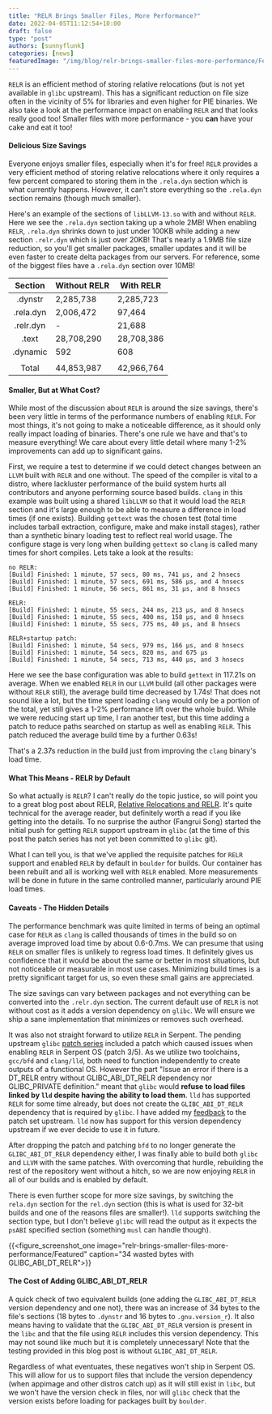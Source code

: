 ```yaml
---
title: "RELR Brings Smaller Files, More Performance?"
date: 2022-04-05T11:12:54+10:00
draft: false
type: "post"
authors: [sunnyflunk]
categories: [news]
featuredImage: "/img/blog/relr-brings-smaller-files-more-performance/Featured.png"
---
```


`RELR` is an efficient method of storing relative relocations (but is not yet available in `glibc` upstream). This has a
significant reduction on file size often in the vicinity of 5% for libraries and even higher for PIE binaries. We also
take a look at the performance impact on enabling `RELR` and that looks really good too! Smaller files with more
performance - you **can** have your cake and eat it too!

<!--more-->

#### Delicious Size Savings

Everyone enjoys smaller files, especially when it's for free! `RELR` provides a very efficient method of storing
relative relocations where it only requires a few percent compared to storing them in the `.rela.dyn` section which is
what currently happens. However, it can't store everything so the `.rela.dyn` section remains (though much smaller).

Here's an example of the sections of `libLLVM-13.so` with and without `RELR`. Here we see the `.rela.dyn` section taking
up a whole 2MB! When enabling `RELR`, `.rela.dyn` shrinks down to just under 100KB while adding a new section
`.relr.dyn` which is just over 20KB! That's nearly a 1.9MB file size reduction, so you'll get smaller packages, smaller
updates and it will be even faster to create delta packages from our servers. For reference, some of the biggest files
have a `.rela.dyn` section over 10MB!

| Section   | Without RELR | With RELR  |
|:---------:|--------------|------------|
| .dynstr   |  2,285,738   |  2,285,723 |
| .rela.dyn |  2,006,472   |    97,464  |
| .relr.dyn |      -       |    21,688  |
| .text     | 28,708,290   | 28,708,386 |
| .dynamic  |      592     |      608   |
|           |              |            |
| Total     | 44,853,987   | 42,966,764 |

#### Smaller, But at What Cost?

While most of the discussion about `RELR` is around the size savings, there's been very little in terms of the
performance numbers of enabling `RELR`. For most things, it's not going to make a noticeable difference, as it should
only really impact loading of binaries. There's one rule we have and that's to measure everything! We care about every
little detail where many 1-2% improvements can add up to significant gains.

First, we require a test to determine if we could detect changes between an `LLVM` built with `RELR` and one without.
The speed of the compiler is vital to a distro, where lackluster performance of the build system hurts all contributors
and anyone performing source based builds. `clang` in this example was built using a shared `libLLVM` so that it would
load the `RELR` section and it's large enough to be able to measure a difference in load times (if one exists). Building
`gettext` was the chosen test (total time includes tarball extraction, configure, make and make install stages), rather
than a synthetic binary loading test to reflect real world usage. The configure stage is very long when building
`gettext` so `clang` is called many times for short compiles. Lets take a look at the results:

```
no RELR:
[Build] Finished: 1 minute, 57 secs, 80 ms, 741 μs, and 2 hnsecs
[Build] Finished: 1 minute, 57 secs, 691 ms, 586 μs, and 4 hnsecs
[Build] Finished: 1 minute, 56 secs, 861 ms, 31 μs, and 8 hnsecs

RELR:
[Build] Finished: 1 minute, 55 secs, 244 ms, 213 μs, and 8 hnsecs
[Build] Finished: 1 minute, 55 secs, 400 ms, 158 μs, and 8 hnsecs
[Build] Finished: 1 minute, 55 secs, 775 ms, 40 μs, and 8 hnsecs

RELR+startup patch:
[Build] Finished: 1 minute, 54 secs, 979 ms, 166 μs, and 8 hnsecs
[Build] Finished: 1 minute, 54 secs, 820 ms, and 675 μs
[Build] Finished: 1 minute, 54 secs, 713 ms, 440 μs, and 3 hnsecs
```

Here we see the base configuration was able to build `gettext` in 117.21s on average. When we enabled `RELR` in our
`LLVM` build (all other packages were without `RELR` still), the average build time decreased by 1.74s! That does not
sound like a lot, but the time spent loading `clang` would only be a portion of the total, yet still gives a 1-2%
performance lift over the whole build. While we were reducing start up time, I ran another test, but this time adding a
patch to reduce paths searched on startup as well as enabling `RELR`. This patch reduced the average build time by a
further 0.63s!

That's a 2.37s reduction in the build just from improving the `clang` binary's load time.

#### What This Means - RELR by Default

So what actually is `RELR`? I can't really do the topic justice, so will point you to a great blog post about RELR,
[Relative Relocations and RELR](https://maskray.me/blog/2021-10-31-relative-relocations-and-relr). It's quite technical
for the average reader, but definitely worth a read if you like getting into the details. To no surprise the author
(Fangrui Song) started the initial push for getting `RELR` support upstream in `glibc` (at the time of this post the
patch series has not yet been committed to `glibc` git).

What I can tell you, is that we've applied the requisite patches for `RELR` support and enabled `RELR` by default in
`boulder` for builds. Our container has been rebuilt and all is working well with `RELR` enabled. More measurements will
be done in future in the same controlled manner, particularly around PIE load times.

#### Caveats - The Hidden Details

The performance benchmark was quite limited in terms of being an optimal case for `RELR` as `clang` is called thousands
of times in the build so on average improved load time by about 0.6-0.7ms. We can presume that using `RELR` on smaller
files is unlikely to regress load times. It definitely gives us confidence that it would be about the same or better in
most situations, but not noticeable or measurable in most use cases. Minimizing build times is a pretty significant
target for us, so even these small gains are appreciated.

The size savings can vary between packages and not everything can be converted into the `.relr.dyn` section. The current
default use of `RELR` is not without cost as it adds a version dependency on `glibc`. We will ensure we ship a sane
implementation that minimizes or removes such overhead.

It was also not straight forward to utilize `RELR` in Serpent. The pending upstream `glibc`
[patch series](https://sourceware.org/pipermail/libc-alpha/2022-February/136290.html) included a patch which caused
issues when enabling `RELR` in Serpent OS (patch 3/5). As we utilize two toolchains, `gcc/bfd` and `clang/lld`, both
need to function independently to create outputs of a functional OS. However the part "Issue an error if there is a
DT_RELR entry without GLIBC_ABI_DT_RELR dependency nor GLIBC_PRIVATE definition." meant that `glibc` would **refuse to
load files linked by `lld` despite having the ability to load them**. `lld` has supported `RELR` for some time already,
but does not create the `GLIBC_ABI_DT_RELR` dependency that is required by `glibc`. I have added my
[feedback](https://sourceware.org/pipermail/libc-alpha/2022-March/136773.html) to the patch set upstream. `lld` now has
support for this version dependency upstream if we ever decide to use it in future.

After dropping the patch and patching `bfd` to no longer generate the `GLIBC_ABI_DT_RELR` dependency either, I was
finally able to build both `glibc` and `LLVM` with the same patches. With overcoming that hurdle, rebuilding the rest of
the repository went without a hitch, so we are now enjoying `RELR` in all of our builds and is enabled by default.

There is even further scope for more size savings, by switching the `rela.dyn` section for the `rel.dyn` section (this
is what is used for 32-bit builds and one of the reasons files are smaller!). `lld` supports switching the section type,
but I don't believe `glibc` will read the output as it expects the `psABI` specified section (something `musl` can
handle though).

{{<figure_screenshot_one image="relr-brings-smaller-files-more-performance/Featured" caption="34 wasted bytes with GLIBC_ABI_DT_RELR">}}

#### The Cost of Adding GLIBC_ABI_DT_RELR

A quick check of two equivalent builds (one adding the `GLIBC_ABI_DT_RELR` version dependency and one not), there was an
increase of 34 bytes to the file's sections (18 bytes to `.dynstr` and 16 bytes to `.gnu.version_r`). It also means
having to validate that the `GLIBC_ABI_DT_RELR` version is present in the `libc` and that the file using `RELR` includes
this version dependency. This may not sound like much but it is completely unnecessary! Note that the testing provided
in this blog post is without `GLIBC_ABI_DT_RELR`.

Regardless of what eventuates, these negatives won't ship in Serpent OS. This will allow for us to support files that
include the version dependency (when appimage and other distros catch up) as it will still exist in `libc`, but we won't
have the version check in files, nor will `glibc` check that the version exists before loading for packages built by
`boulder`.
